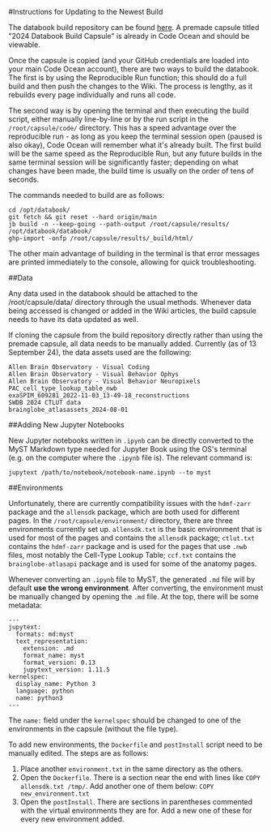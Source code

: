 #Instructions for Updating to the Newest Build

The databook build repository can be found [here](https://github.com/AllenSWDB/databook-build). A premade capsule titled "2024 Databook Build Capsule" is already in Code Ocean and should be viewable.

Once the capsule is copied (and your GitHub credentials are loaded into your main Code Ocean account), there are two ways to build the databook. The first is by using the Reproducible Run function; this should do a full build and then push the changes to the Wiki. The process is lengthy, as it rebuilds every page individually and runs all code.

The second way is by opening the terminal and then executing the build script, either manually line-by-line or by the run script in the `/root/capsule/code/` directory. This has a speed advantage over the reproducible run - as long as you keep the terminal session open (paused is also okay), Code Ocean will remember what it's already built. The first build will be the same speed as the Reproducible Run, but any future builds in the same terminal session will be significantly faster; depending on what changes have been made, the build time is usually on the order of tens of seconds.

The commands needed to build are as follows:

```
cd /opt/databook/
git fetch && git reset --hard origin/main
jb build -n --keep-going --path-output /root/capsule/results/ /opt/databook/databook/
ghp-import -onfp /root/capsule/results/_build/html/
```

The other main advantage of building in the terminal is that error messages are printed immediately to the console, allowing for quick troubleshooting.

##Data

Any data used in the databook should be attached to the /root/capsule/data/ directory through the usual methods. Whenever data being accessed is changed or added in the Wiki articles, the build capsule needs to have its data updated as well.

If cloning the capsule from the build repository directly rather than using the premade capsule, all data needs to be manually added. Currently (as of 13 September 24), the data assets used are the following:

```
Allen Brain Observatory - Visual Coding
Allen Brain Observatory - Visual Behavior Ophys
Allen Brain Observatory - Visual Behavior Neuropixels
PAC_cell_type_lookup_table_nwb
exaSPIM_609281_2022-11-03_13-49-18_reconstructions
SWDB 2024 CTLUT data
brainglobe_atlasassets_2024-08-01
```

##Adding New Jupyter Notebooks

New Jupyter notebooks written in `.ipynb` can be directly converted to the MyST Markdown type needed for Jupyter Book using the OS's terminal (e.g. on the computer where the `.ipynb` file is). The relevant command is:

`jupytext /path/to/notebook/notebook-name.ipynb --to myst`

##Environments

Unfortunately, there are currently compatibility issues with the `hdmf-zarr` package and the `allensdk` package, which are both used for different pages. In the `/root/capsule/environment/` directory, there are three environments currently set up. `allensdk.txt` is the basic environment that is used for most of the pages and contains the `allensdk` package; `ctlut.txt` contains the `hdmf-zarr` package and is used for the pages that use `.nwb` files, most notably the Cell-Type Lookup Table; `ccf.txt` contains the `brainglobe-atlasapi` package and is used for some of the anatomy pages.

Whenever converting an `.ipynb` file to MyST, the generated `.md` file will by default **use the wrong environment**. After converting, the environment must be manually changed by opening the `.md` file. At the top, there will be some metadata:

```
---
jupytext:
  formats: md:myst
  text_representation:
    extension: .md
    format_name: myst
    format_version: 0.13
    jupytext_version: 1.11.5
kernelspec:
  display_name: Python 3
  language: python
  name: python3
---
```

The `name:` field under the `kernelspec` should be changed to one of the environments in the capsule (without the file type). 

To add new environments, the `Dockerfile` and `postInstall` script need to be manually edited. The steps are as follows: 

1. Place another `environment.txt` in the same directory as the others. 
2. Open the `Dockerfile`. There is a section near the end with lines like `COPY allensdk.txt /tmp/`. Add another one of them below: `COPY new_environment.txt`
3. Open the `postInstall`. There are sections in parentheses commented with the virtual environments they are for. Add a new one of these for every new environment added.

